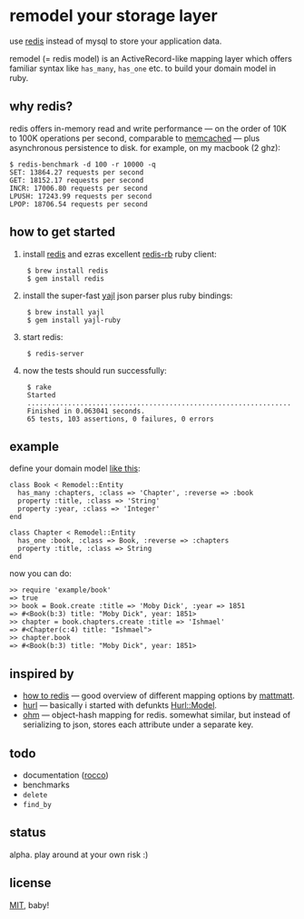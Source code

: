 # remodel your storage layer

use [redis](http://github.com/antirez/redis) instead of mysql to store your application data.

remodel (= redis model) is an ActiveRecord-like mapping layer which offers familiar syntax 
like `has_many`, `has_one` etc. to build your domain model in ruby.


## why redis?

redis offers in-memory read and write performance &mdash; on the order of 10K to 100K 
operations per second, comparable to [memcached](http://memcached.org/) &mdash; plus asynchronous
persistence to disk. for example, on my macbook (2 ghz):

	$ redis-benchmark -d 100 -r 10000 -q
	SET: 13864.27 requests per second
	GET: 18152.17 requests per second
	INCR: 17006.80 requests per second
	LPUSH: 17243.99 requests per second
	LPOP: 18706.54 requests per second



## how to get started

1. install [redis](http://github.com/antirez/redis) and ezras excellent
[redis-rb](http://github.com/ezmobius/redis-rb) ruby client:

		$ brew install redis
		$ gem install redis

2. install the super-fast [yajl](http://github.com/lloyd/yajl) json parser
plus ruby bindings:

		$ brew install yajl
		$ gem install yajl-ruby

3. start redis:

		$ redis-server

4. now the tests should run successfully:

		$ rake
		Started
		.................................................................
		Finished in 0.063041 seconds.
		65 tests, 103 assertions, 0 failures, 0 errors


## example

define your domain model [like this](http://github.com/tlossen/remodel/blob/master/example/book.rb):

	class Book < Remodel::Entity
	  has_many :chapters, :class => 'Chapter', :reverse => :book
	  property :title, :class => 'String'
	  property :year, :class => 'Integer'
	end

	class Chapter < Remodel::Entity
	  has_one :book, :class => Book, :reverse => :chapters
	  property :title, :class => String
	end
	
now you can do:

	>> require 'example/book'
	=> true
	>> book = Book.create :title => 'Moby Dick', :year => 1851
	=> #<Book(b:3) title: "Moby Dick", year: 1851>
	>> chapter = book.chapters.create :title => 'Ishmael'
	=> #<Chapter(c:4) title: "Ishmael">
	>> chapter.book
	=> #<Book(b:3) title: "Moby Dick", year: 1851>


## inspired by

* [how to redis](http://www.paperplanes.de/2009/10/30/how_to_redis.html)
&mdash; good overview of different mapping options by [mattmatt](http://github.com/mattmatt).
* [hurl](http://github.com/defunkt/hurl) &mdash; basically i started with
defunkts [Hurl::Model](http://github.com/defunkt/hurl/blob/master/models/model.rb).
* [ohm](http://github.com/soveran/ohm) &mdash; object-hash mapping for redis. 
somewhat similar, but instead of serializing to json, stores each attribute under a separate key.


## todo

* documentation ([rocco](http://github.com/rtomayko/rocco))
* benchmarks
* `delete`
* `find_by`


## status

alpha. play around at your own risk :)


## license

[MIT](http://github.com/tlossen/remodel/raw/master/LICENSE), baby!